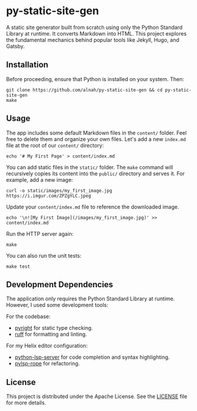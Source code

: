 # py-static-site-gen

A static site generator built from scratch using only the Python Standard Library at runtime.
It converts Markdown into HTML.
This project explores the fundamental mechanics behind popular tools like Jekyll, Hugo, and Gatsby.

## Installation

Before proceeding, ensure that Python is installed on your system. Then:

```
git clone https://github.com/alnah/py-static-site-gen && cd py-static-site-gen
make
```

## Usage

The app includes some default Markdown files in the `content/` folder.
Feel free to delete them and organize your own files.
Let's add a new `index.md` file at the root of our `content/` directory:

```
echo '# My First Page' > content/index.md
```

You can add static files in the `static/` folder.
The `make` command will recursively copies its content into the `public/` directory and serves it.
For example, add a new image:

```
curl -o static/images/my_first_image.jpg https://i.imgur.com/ZPZgYLC.jpeg
```

Update your `content/index.md` file to reference the downloaded image.

```
echo '\n![My First Image](/images/my_first_image.jpg)' >> content/index.md
```

Run the HTTP server again:

```
make
```

You can also run the unit tests:

```
make test
```

## Development Dependencies

The application only requires the Python Standard Library at runtime.
However, I used some development tools:

For the codebase:

- [pyright](https://github.com/microsoft/pyright) for static type checking.
- [ruff](https://github.com/astral-sh/ruff) for formatting and linting.

For my Helix editor configuration:

- [python-lsp-server](https://github.com/python-lsp/python-lsp-server) for code completion and syntax highlighting.
- [pylsp-rope](https://github.com/python-rope/pylsp-rope) for refactoring.

## License

This project is distributed under the Apache License. See the [LICENSE](LICENSE) file for more details.
